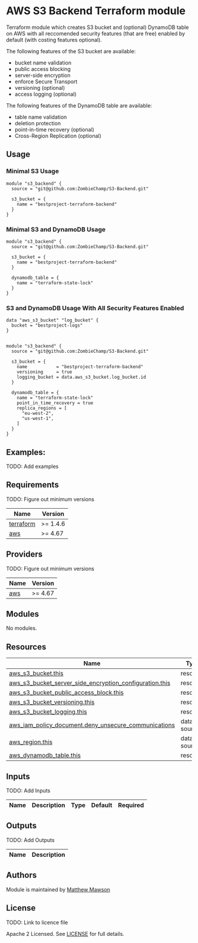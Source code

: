 # AWS S3 Backend Terraform module

Terraform module which creates S3 bucket and (optional) DynamoDB table on AWS with all reccomended security features (that are free) enabled by default (with costing features optional).

The following features of the S3 bucket are available:

- bucket name validation
- public access blocking
- server-side encryption
- enforce Secure Transport
- versioning (optional)
- access logging (optional)

The following features of the DynamoDB table are available:

- table name validation
- deletion protection
- point-in-time recovery (optional)
- Cross-Region Replication (optional)

## Usage

### Minimal S3 Usage

```hcl
module "s3_backend" {
  source = "git@github.com:ZombieChamp/S3-Backend.git"

  s3_bucket = {
    name = "bestproject-terraform-backend"
  }
}
```

### Minimal S3 and DynamoDB Usage

```hcl
module "s3_backend" {
  source = "git@github.com:ZombieChamp/S3-Backend.git"

  s3_bucket = {
    name = "bestproject-terraform-backend"
  }
  
  dynamodb_table = {
    name = "terraform-state-lock"
  }
}
```

### S3 and DynamoDB Usage With All Security Features Enabled

```hcl
data "aws_s3_bucket" "log_bucket" {
  bucket = "bestproject-logs"
}


module "s3_backend" {
  source = "git@github.com:ZombieChamp/S3-Backend.git"

  s3_bucket = {
    name           = "bestproject-terraform-backend"
    versioning     = true
    logging_bucket = data.aws_s3_bucket.log_bucket.id
  }
  
  dynamodb_table = {
    name = "terraform-state-lock"
    point_in_time_recovery = true
    replica_regions = [
      "eu-west-2",
      "us-west-1",
    ]
  }
}
```

## Examples:

TODO: Add examples

## Requirements

TODO: Figure out minimum versions

| Name | Version |
|------|---------|
| <a name="requirement_terraform"></a> [terraform](#requirement\_terraform) | >= 1.4.6 |
| <a name="requirement_aws"></a> [aws](#requirement\_aws) | >= 4.67 |

## Providers

TODO: Figure out minimum versions

| Name | Version |
|------|---------|
| <a name="provider_aws"></a> [aws](#provider\_aws) | >= 4.67 |

## Modules

No modules.

## Resources

| Name | Type |
|------|------|
| [aws_s3_bucket.this]() | resource |
| [aws_s3_bucket_server_side_encryption_configuration.this]() | resource |
| [aws_s3_bucket_public_access_block.this]() | resource |
| [aws_s3_bucket_versioning.this]() | resource |
| [aws_s3_bucket_logging.this]() | resource |
| [aws_iam_policy_document.deny_unsecure_communications]() | data source |
| [aws_region.this]() | data source |
| [aws_dynamodb_table.this]() | resource |

## Inputs

TODO: Add Inputs

| Name | Description | Type | Default | Required |
|------|-------------|------|---------|:--------:|

## Outputs

TODO: Add Outputs

| Name | Description |
|------|-------------|


## Authors

Module is maintained by [Matthew Mawson](https://github.com/ZombieChamp)

## License

TODO: Link to licence file

Apache 2 Licensed. See [LICENSE](https://github.com/ZombieChamp/S3-Backend/blob/development/LICENCE) for full details.
